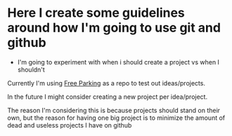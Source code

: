 # Here I create some guidelines around how I'm going to use git and github

* I'm going to experiment with when i should create a project vs when I shouldn't

Currently I'm using [Free Parking]() as a repo to test out ideas/projects. 

In the future I might consider creating a new project per idea/project. 

The reason I'm considering this is because projects should stand on their own, but the reason for having one big project is to minimize the amount of dead and useless projects I have on github
